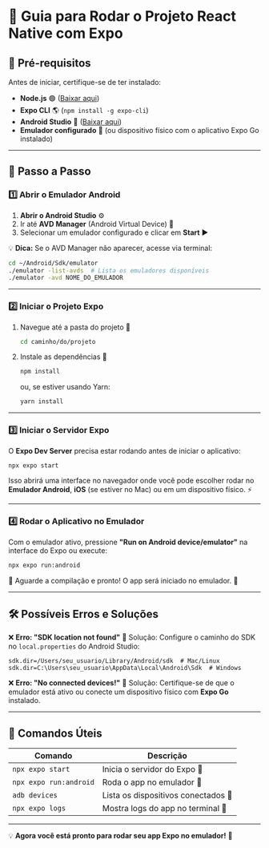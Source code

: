 # 🚀 Guia para Rodar o Projeto React Native com Expo

## 📌 Pré-requisitos
Antes de iniciar, certifique-se de ter instalado:

- **Node.js** 🟢 ([Baixar aqui](https://nodejs.org/))
- **Expo CLI** 🌎 (`npm install -g expo-cli`)
- **Android Studio** 🤖 ([Baixar aqui](https://developer.android.com/studio))
- **Emulador configurado** 📱 (ou dispositivo físico com o aplicativo Expo Go instalado)

---

## 🏁 Passo a Passo

### 1️⃣ Abrir o Emulador Android

1. **Abrir o Android Studio** ⚙️
2. Ir até **AVD Manager** (Android Virtual Device) 📱
3. Selecionar um emulador configurado e clicar em **Start** ▶️

💡 **Dica:** Se o AVD Manager não aparecer, acesse via terminal:
```sh
cd ~/Android/Sdk/emulator
./emulator -list-avds  # Lista os emuladores disponíveis
./emulator -avd NOME_DO_EMULADOR
```

---

### 2️⃣ Iniciar o Projeto Expo

1. Navegue até a pasta do projeto 📂
   ```sh
   cd caminho/do/projeto
   ```
2. Instale as dependências 🔄
   ```sh
   npm install
   ```
   ou, se estiver usando Yarn:
   ```sh
   yarn install
   ```

---

### 3️⃣ Iniciar o Servidor Expo

O **Expo Dev Server** precisa estar rodando antes de iniciar o aplicativo:
```sh
npx expo start
```

Isso abrirá uma interface no navegador onde você pode escolher rodar no **Emulador Android**, **iOS** (se estiver no Mac) ou em um dispositivo físico. ⚡

---

### 4️⃣ Rodar o Aplicativo no Emulador
Com o emulador ativo, pressione **"Run on Android device/emulator"** na interface do Expo ou execute:
```sh
npx expo run:android
```

🔄 Aguarde a compilação e pronto! O app será iniciado no emulador. 🎉

---

## 🛠️ Possíveis Erros e Soluções

❌ **Erro: "SDK location not found"**
🔹 Solução: Configure o caminho do SDK no `local.properties` do Android Studio:
```
sdk.dir=/Users/seu_usuario/Library/Android/sdk  # Mac/Linux
sdk.dir=C:\Users\seu_usuario\AppData\Local\Android\Sdk  # Windows
```

❌ **Erro: "No connected devices!"**
🔹 Solução: Certifique-se de que o emulador está ativo ou conecte um dispositivo físico com **Expo Go** instalado.

---

## 🎯 Comandos Úteis

| Comando | Descrição |
|---------|------------|
| `npx expo start` | Inicia o servidor do Expo 🚀 |
| `npx expo run:android` | Roda o app no emulador 🤖 |
| `adb devices` | Lista os dispositivos conectados 📱 |
| `npx expo logs` | Mostra logs do app no terminal 📜 |

---

💡 **Agora você está pronto para rodar seu app Expo no emulador!** 🚀


